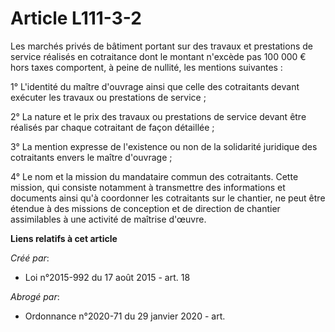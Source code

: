 # Article L111-3-2

Les marchés privés de bâtiment portant sur des travaux et prestations de service réalisés en cotraitance dont le montant
n'excède pas 100 000 € hors taxes comportent, à peine de nullité, les mentions suivantes :

1° L'identité du maître d'ouvrage ainsi que celle des cotraitants devant exécuter les travaux ou prestations de service ;

2° La nature et le prix des travaux ou prestations de service devant être réalisés par chaque cotraitant de façon détaillée ;

3° La mention expresse de l'existence ou non de la solidarité juridique des cotraitants envers le maître d'ouvrage ;

4° Le nom et la mission du mandataire commun des cotraitants. Cette mission, qui consiste notamment à transmettre des
informations et documents ainsi qu'à coordonner les cotraitants sur le chantier, ne peut être étendue à des missions de
conception et de direction de chantier assimilables à une activité de maîtrise d'œuvre.

**Liens relatifs à cet article**

_Créé par_:

  - Loi n°2015-992 du 17 août 2015 - art. 18

_Abrogé par_:

  - Ordonnance n°2020-71 du 29 janvier 2020 - art.
